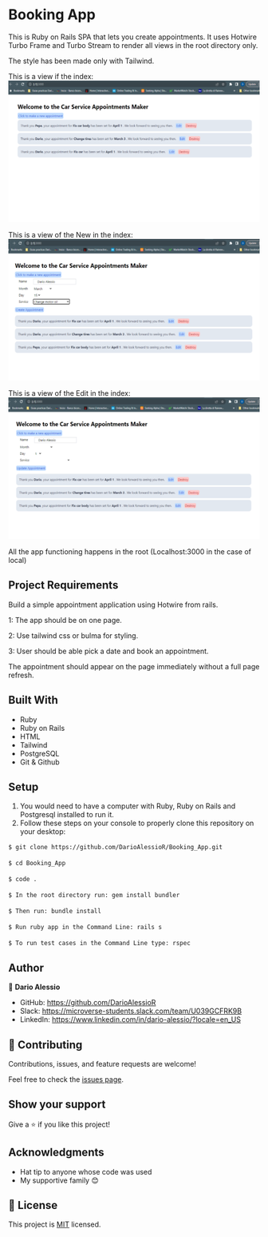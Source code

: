 # Booking App

This is Ruby on Rails SPA that lets you create appointments. It uses
Hotwire Turbo Frame and Turbo Stream to render all views in the root directory only.

The style has been made only with Tailwind.

This is a view if the index:
![pic1](app/assets/images/pic1.png)


This is a view of the New in the index:
![pic2](app/assets/images/pic2.png)


This is a view of the Edit in the index:
![pic3](app/assets/images/pic3.png)

All the app functioning happens in the root (Localhost:3000 in the case of local)

## Project Requirements

Build a simple appointment application using Hotwire from rails.

 1: The app should be on one page. 
 
 2: Use tailwind css or bulma for styling. 
 
 3: User should be able pick a date and book an appointment. 
 
 The appointment should appear on the page immediately without a full page refresh. 

## Built With

- Ruby
- Ruby on Rails
- HTML
- Tailwind
- PostgreSQL
- Git & Github

## Setup

1. You would need to have a computer with Ruby, Ruby on Rails and Postgresql installed to run it.
2. Follow these steps on your console to properly clone this repository on your desktop:

```
$ git clone https://github.com/DarioAlessioR/Booking_App.git

$ cd Booking_App

$ code .

$ In the root directory run: gem install bundler

$ Then run: bundle install

$ Run ruby app in the Command Line: rails s

$ To run test cases in the Command Line type: rspec
```

## Author

👤 **Dario Alessio**

- GitHub: https://github.com/DarioAlessioR
- Slack: https://microverse-students.slack.com/team/U039GCFRK9B
- LinkedIn: https://www.linkedin.com/in/dario-alessio/?locale=en_US

## 🤝 Contributing

Contributions, issues, and feature requests are welcome!

Feel free to check the [issues page](../../issues/).

## Show your support

Give a ⭐️ if you like this project!

## Acknowledgments

- Hat tip to anyone whose code was used
- My supportive family 😊

## 📝 License

This project is [MIT](./LICENSE.md) licensed.